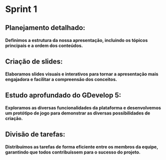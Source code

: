 # Sprint 1

## Planejamento detalhado:
#### Definimos a estrutura da nossa apresentação, incluindo os tópicos principais e a ordem dos conteúdos.
## Criação de slides:
#### Elaboramos slides visuais e interativos para tornar a apresentação mais engajadora e facilitar a compreensão dos conceitos.
## Estudo aprofundado do GDevelop 5: 
#### Exploramos as diversas funcionalidades da plataforma e desenvolvemos um protótipo de jogo para demonstrar as diversas possibilidades de criação.
## Divisão de tarefas:
#### Distribuímos as tarefas de forma eficiente entre os membros da equipe, garantindo que todos contribuíssem para o sucesso do projeto.

